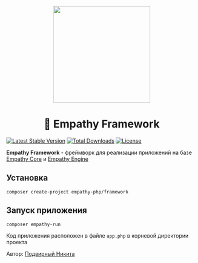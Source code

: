 <p align="center"><img src="https://i.ibb.co/JFPn9PF/Logo-crop.png" width="256px" border="0"></p>

<h1 align="center"> 🚀 Empathy Framework</h1>

[![Latest Stable Version](https://poser.pugx.org/empathy-php/framework/v)](//packagist.org/packages/empathy-php/framework) [![Total Downloads](https://poser.pugx.org/empathy-php/framework/downloads)](//packagist.org/packages/empathy-php/framework) [![License](https://poser.pugx.org/empathy-php/framework/license)](//packagist.org/packages/empathy-php/framework)

**Empathy Framework** - фреймворк для реализации приложений на базе [Empathy Core](https://github.com/empathy-framework/core) и [Empathy Engine](https://github.com/empathy-framework/engine)

## Установка

```
composer create-project empathy-php/framework
```

## Запуск приложения

```
composer empathy-run
```

Код приложения расположен в файле `app.php` в корневой директории проекта

Автор: [Подвирный Никита](https://vk.com/technomindlp)
